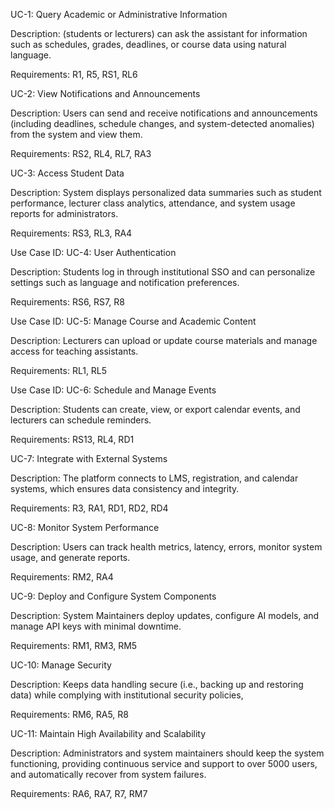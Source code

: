 
UC-1: Query Academic or Administrative Information

Description: (students or lecturers) can ask the assistant for information such as schedules, grades, deadlines, or course data using natural language.

Requirements: R1, R5, RS1, RL6


UC-2: View Notifications and Announcements

Description: Users can send and receive notifications and announcements (including deadlines, schedule changes, and system-detected anomalies) from the system and view them. 

Requirements: RS2, RL4, RL7, RA3


UC-3: Access Student Data

Description: System displays personalized data summaries such as student performance, lecturer class analytics, attendance, and system usage reports for administrators.

Requirements: RS3, RL3, RA4


Use Case ID: UC-4: User Authentication

Description: Students log in through institutional SSO and can personalize settings such as language and notification preferences.

Requirements: RS6, RS7, R8


Use Case ID: UC-5: Manage Course and Academic Content

Description: Lecturers can upload or update course materials and manage access for teaching assistants.

Requirements: RL1, RL5


Use Case ID: UC-6: Schedule and Manage Events

Description: Students can create, view, or export calendar events, and lecturers can schedule reminders.

Requirements: RS13, RL4, RD1


UC-7: Integrate with External Systems

Description: The platform connects to LMS, registration, and calendar systems, which ensures data consistency and integrity.

Requirements: R3, RA1, RD1, RD2, RD4


UC-8: Monitor System Performance

Description: Users can track health metrics, latency, errors, monitor system usage, and generate reports.

Requirements: RM2, RA4


UC-9: Deploy and Configure System Components

Description: System Maintainers deploy updates, configure AI models, and manage API keys with minimal downtime.

Requirements: RM1, RM3, RM5


UC-10: Manage Security

Description: Keeps data handling secure (i.e., backing up and restoring data) while complying with institutional security policies,

Requirements: RM6, RA5, R8


UC-11: Maintain High Availability and Scalability

Description: Administrators and system maintainers should keep the system functioning, providing continuous service and support to over 5000 users, and automatically recover from system failures.

Requirements: RA6, RA7, R7, RM7


